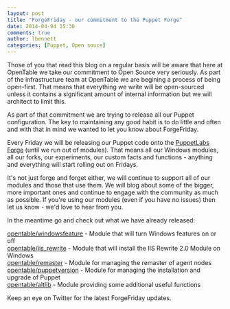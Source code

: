 ```yaml
---
layout: post
title: "ForgeFriday - our commitment to the Puppet Forge"
date: 2014-04-04 15:30
comments: true
author: lbennett
categories: [Puppet, Open souce]
---
```


Those of you that read this blog on a regular basis will be aware that here at OpenTable we take our commitment to Open Source very seriously. As part of the infrastructure team at OpenTable we are begining a process of being open-first. That means that everything we write will be open-sourced unless it contains a significant amount of internal information but we will architect to limit this.

As part of that commitment we are trying to release all our Puppet configuration. The key to maintaining any good habit is to do little and often and with that in mind we wanted to let you know about ForgeFriday.

Every Friday we will be releasing our Puppet code onto the [PuppetLabs Forge](http://forge.puppetlabs.com/opentable) (until we run out of modules). That means all our Windows modules, all our forks, our experiments, our custom facts and functions - anything and everything will start rolling out on Fridays. 

It's not just forge and forget either, we will continue to support all of our modules and those that use them. We will blog about some of the bigger, more important ones and continue to engage with the community as much as possible. If you're using our modules (even if you have no issues) then let us know - we'd love to hear from you.

In the meantime go and check out what we have already released:

[opentable/windowsfeature](http://forge.puppetlabs.com/opentable/windowsfeature) - Module that will turn Windows features on or off<br/>
[opentable/iis_rewrite](http://forge.puppetlabs.com/opentable/iis_rewrite) - Module that will install the IIS Rewrite 2.0 Module on Windows <br/>
[opentable/remaster](http://forge.puppetlabs.com/opentable/remaster) - Module for managing the remaster of agent nodes <br/>
[opentable/puppetversion](http://forge.puppetlabs.com/opentable/puppetversion) - Module for managing the installation and upgrade of Puppet<br/>
[opentable/altlib](http://forge.puppetlabs.com/opentable/altlib) - Module providing some additional useful functions <br/>


Keep an eye on Twitter for the latest ForgeFriday updates.
